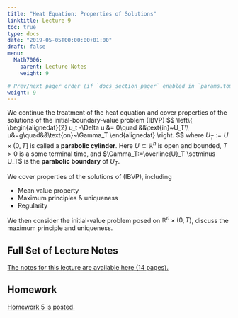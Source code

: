 ```yaml
---
title: "Heat Equation: Properties of Solutions"
linktitle: Lecture 9
toc: true
type: docs
date: "2019-05-05T00:00:00+01:00"
draft: false
menu:
  Math7006:
    parent: Lecture Notes
    weight: 9

# Prev/next pager order (if `docs_section_pager` enabled in `params.toml`)
weight: 9
---
```

We continue the treatment of the heat equation and cover properties of the solutions of the initial-boundary-value problem (IBVP)
$$
\left\\{
\begin{alignedat}{2}
u_t -\Delta u &= 0\quad &&\text{in}~U_T\\\ u&=g\quad&&\text{on}~\Gamma_T
\end{alignedat}
\right.
$$
where $U_T:=U \times (0,T]$ is called a **parabolic cylinder**. Here $U\subset \mathbb{R}^n$ is open and bounded, $T>0$ is a some terminal time, and $\Gamma_T:=\overline{U}_T \setminus U_T$ is the **parabolic boundary** of $U_T$.

We cover properties of the solutions of (IBVP), including

* Mean value property
* Maximum principles & uniqueness
* Regularity

We then consider the initial-value problem posed on $\mathbb{R}^n\times (0,T)$, discuss the maximum principle and uniqueness.

## Full Set of Lecture Notes

[The notes for this lecture are available here (14 pages).](https://www.dropbox.com/s/8eizmk2jm36reo8/uc-7006-Lec-9-Heat-Eqn-Properties.pdf?dl=0)

## Homework
[Homework 5 is posted.](https://www.dropbox.com/s/nit8dtvmtn64bly/Math-7006-Sp20-HW5.pdf?dl=0)
